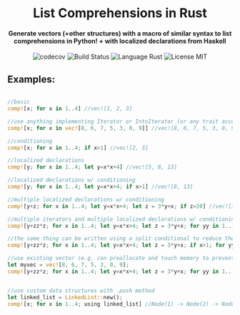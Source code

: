 
<h1 align="center"> List Comprehensions in Rust </h1>

  <h4 align="center">Generate vectors (+other structures) with a macro of similar syntax to list comprehensions in Python! + with localized declarations from Haskell</h4> 
<div style="width: 100%" align="center">
<img alt="codecov" src="https://codecov.io/gh/CircArgs/rust_list_comprehension/branch/master/graph/badge.svg">
<img alt="Build Status" src="https://github.com/CircArgs/rust_list_comprehension/workflows/test/badge.svg">
<img alt="Language Rust" src="https://img.shields.io/badge/language-Rust-orange">
<img alt="License MIT" src="https://img.shields.io/badge/license-MIT-green">
</div>


## Examples:

```rust

//basic
comp![x; for x in 1..4] //vec![1, 2, 3]

//use anything implementing Iterator or IntoIterator (or any trait accepted by traditional `for` loops)
comp![x; for x in vec![8, 6, 7, 5, 3, 0, 9]] //vec![8, 6, 7, 5, 3, 0, 9]

//conditioning
comp![x; for x in 1..4; if x>1] //vec![2, 3]

//localized declarations
comp![y; for x in 1..4; let y=x*x+4] //vec![5, 8, 13]

//localized declarations w/ conditioning
comp![y; for x in 1..4; let y=x*x+4; if x>1] //vec![8, 13]

//multiple localized declarations w/ conditioning
comp![y+z; for x in 1..4; let y=x*x+4; let z = 3*y+x; if z>20] //vec![34, 55]

//multiple iterators and multiple localized declarations w/ conditioning
comp![y+zz*z; for x in 1..4; let y=x*x+4; let z = 3*y+x; for yy in 1..10; let zz= yy+1; if yy<3 && x>1] //vec![60, 86, 97, 139]

//the same thing can be written using a split conditional to reduce the number of outer loops
comp![y+zz*z; for x in 1..4; let y=x*x+4; let z = 3*y+x; if x>1; for yy in 1..10; let zz= yy+1; if yy<3] //vec![60, 86, 97, 139]

//use existing vector (e.g. can preallocate and touch memory to prevent any reallocation if you know the size of the final vector beforehand)
let myvec = vec![8, 6, 7, 5, 3, 0, 9];
comp![y+zz*z; for x in 1..4; let y=x*x+4; let z = 3*y+x; for yy in 1..10; let zz= yy+1; if yy<3 && x>1; using myvec] //vec![8, 6, 7, 5, 3, 0, 9, 60, 86, 97, 139]


//use custom data structures with .push method
let linked_list = LinkedList::new();
comp![x; for x in 1..4; using linked_list] //Node(1) -> Node(2) -> Node(3)
```

